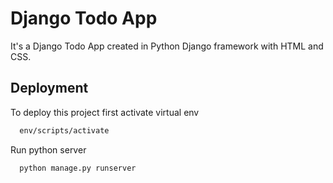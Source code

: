 
# Django Todo App

It's a Django Todo App created in Python Django framework with HTML and CSS.




## Deployment

To deploy this project first activate virtual env 

```bash
  env/scripts/activate
```

Run python server
```bash
  python manage.py runserver
```